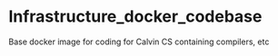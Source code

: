# Infrastructure_docker_codebase
Base docker image for coding for Calvin CS containing compilers, etc
